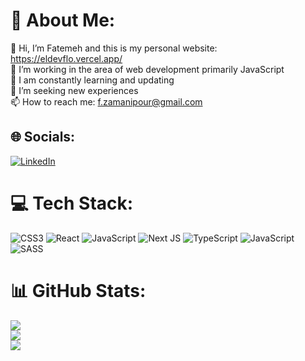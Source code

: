 # 💫 About Me:
👋 Hi, I’m Fatemeh and this is my personal website: https://eldevflo.vercel.app/<br>👀 I’m working in the area of web development primarily JavaScript <br>🌱 I am constantly learning and updating<br>💞️ I’m seeking new experiences<br>📫 How to reach me: f.zamanipour@gmail.com<br>


## 🌐 Socials:
[![LinkedIn](https://img.shields.io/badge/LinkedIn-%230077B5.svg?logo=linkedin&logoColor=white)](https://linkedin.com/in/https://www.linkedin.com/in/fatemeh-zamanipour-b7324ab9/) 

# 💻 Tech Stack:
![CSS3](https://img.shields.io/badge/css3-%231572B6.svg?style=for-the-badge&logo=css3&logoColor=white) ![React](https://img.shields.io/badge/react-%2320232a.svg?style=for-the-badge&logo=react&logoColor=%2361DAFB) ![JavaScript](https://img.shields.io/badge/javascript-%23323330.svg?style=for-the-badge&logo=javascript&logoColor=%23F7DF1E) ![Next JS](https://img.shields.io/badge/Next-black?style=for-the-badge&logo=next.js&logoColor=white) ![TypeScript](https://img.shields.io/badge/typescript-%23007ACC.svg?style=for-the-badge&logo=typescript&logoColor=white) ![JavaScript](https://img.shields.io/badge/javascript-%23323330.svg?style=for-the-badge&logo=javascript&logoColor=%23F7DF1E) ![SASS](https://img.shields.io/badge/SASS-hotpink.svg?style=for-the-badge&logo=SASS&logoColor=white)
# 📊 GitHub Stats:
![](https://github-readme-stats.vercel.app/api?username=eldevflo&theme=onedark&hide_border=true&include_all_commits=true&count_private=true)<br/>
![](https://github-readme-streak-stats.herokuapp.com/?user=eldevflo&theme=onedark&hide_border=true)<br/>
![](https://github-readme-stats.vercel.app/api/top-langs/?username=eldevflo&theme=onedark&hide_border=true&include_all_commits=true&count_private=true&layout=compact)

